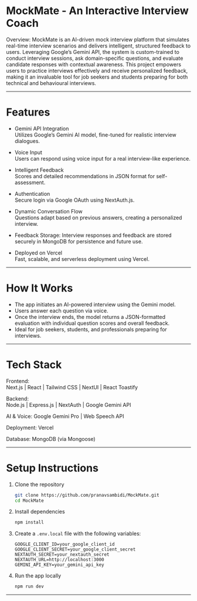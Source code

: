 # MockMate - An Interactive Interview Coach

Overview:
MockMate is an AI-driven mock interview platform that simulates real-time interview scenarios and delivers intelligent, structured feedback to users. 
Leveraging Google’s Gemini API, the system is custom-trained to conduct interview sessions, 
ask domain-specific questions, and evaluate candidate responses with contextual awareness.
This project empowers users to practice interviews effectively and receive personalized feedback, 
making it an invaluable tool for job seekers and students preparing for both technical and behavioural interviews.

---

# Features

- Gemini API Integration  
  Utilizes Google’s Gemini AI model, fine-tuned for realistic interview dialogues.

- Voice Input  
  Users can respond using voice input for a real interview-like experience.

- Intelligent Feedback  
  Scores and detailed recommendations in JSON format for self-assessment.

- Authentication  
  Secure login via Google OAuth using NextAuth.js.

- Dynamic Conversation Flow  
  Questions adapt based on previous answers, creating a personalized interview.

- Feedback Storage: Interview responses and feedback are stored securely in MongoDB for persistence and future use.

- Deployed on Vercel  
  Fast, scalable, and serverless deployment using Vercel.

---

# How It Works

- The app initiates an AI-powered interview using the Gemini model.
- Users answer each question via voice.
- Once the interview ends, the model returns a JSON-formatted evaluation with individual question scores and overall feedback.
- Ideal for job seekers, students, and professionals preparing for interviews.

---

# Tech Stack

Frontend:  
Next.js | React | Tailwind CSS | NextUI | React Toastify

Backend:  
Node.js | Express.js | NextAuth | Google Gemini API

AI & Voice: Google Gemini Pro | Web Speech API

Deployment: Vercel

Database: MongoDB (via Mongoose)

---

# Setup Instructions

1. Clone the repository
   ```bash
   git clone https://github.com/pranavsambidi/MockMate.git
   cd MockMate
   ```

2. Install dependencies
   ```bash
   npm install
   ```

3. Create a `.env.local` file with the following variables:
   ```env
   GOOGLE_CLIENT_ID=your_google_client_id
   GOOGLE_CLIENT_SECRET=your_google_client_secret
   NEXTAUTH_SECRET=your_nextauth_secret
   NEXTAUTH_URL=http://localhost:3000
   GEMINI_API_KEY=your_gemini_api_key
   ```

4. Run the app locally
   ```bash
   npm run dev
   ```

---




